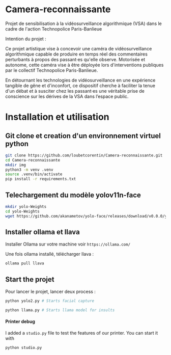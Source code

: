 # Camera-reconnaissante

Projet de sensibilisation à la vidéosurveillance algorithmique (VSA) dans le cadre de l'action Technopolice Paris-Banlieue

Intention du projet :

Ce projet artistique vise à concevoir une caméra de vidéosurveillance algorithmique capable de produire en temps réel des commentaires perturbants à propos des passant·es qu'elle observe. Motorisée et autonome, cette caméra vise à être déployée lors d'interventions publiques par le collectif Technopolice Paris-Banlieue.

En détournant les technologies de vidéosurveillance en une expérience tangible de gêne et d'inconfort, ce dispositif cherche à faciliter la tenue d'un débat et à susciter chez les passant·es une véritable prise de conscience sur les dérives de la VSA dans l’espace public.

# Installation et utilisation

## Git clone et creation d'un environnement virtuel python

```bash
git clone https://github.com/loubetcorentin/Camera-reconnaissante.git
cd Camera-reconnaissante
mkdir img
python3 -m venv .venv
source .venv/bin/activate
pip install -r requirements.txt
```

## Telechargement du modèle yolov11n-face

```bash
mkdir yolo-Weights
cd yolo-Weights
wget https://github.com/akanametov/yolo-face/releases/download/v0.0.0/yolov11n-face.pt
```

## Installer ollama et llava

Installer Ollama sur votre machine voir `https://ollama.com/`

Une fois ollama installé, télécharger llava :

```bash
ollama pull llava
```

## Start the projet

Pour lancer le projet, lancer deux process :

```bash
python yolo2.py # Starts facial capture
```

```bash
python llama.py # Starts llama model for insults
```

#### Printer debug

I added a `studio.py` file to test the features of our printer.
You can start it with

```bash
python studio.py
```
